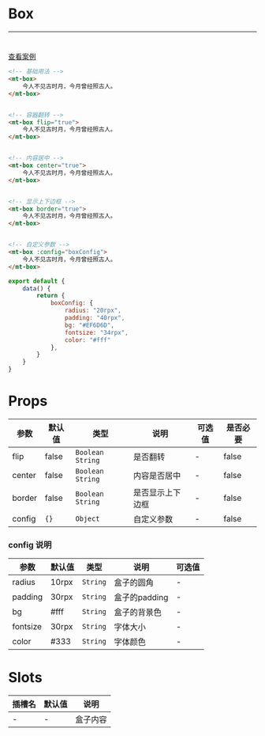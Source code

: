 # Box
***
#  

[//]: # (<iframe width='375px' height='667px' frameborder=0 allowfullscreen="true" src="https://static-363fc8f1-c547-4a87-8d04-6d5ba4035deb.bspapp.com/#/pages/box"></iframe>)

[查看案例](https://static-363fc8f1-c547-4a87-8d04-6d5ba4035deb.bspapp.com/#/pages/base/box)

```html
<!-- 基础用法 -->
<mt-box>
    今人不见古时月，今月曾经照古人。
</mt-box>


<!-- 容器翻转 -->
<mt-box flip="true">
    今人不见古时月，今月曾经照古人。
</mt-box>


<!-- 内容居中 -->
<mt-box center="true">
    今人不见古时月，今月曾经照古人。
</mt-box>


<!-- 显示上下边框 -->
<mt-box border="true">
    今人不见古时月，今月曾经照古人。
</mt-box>


<!-- 自定义参数 -->
<mt-box :config="boxConfig">
    今人不见古时月，今月曾经照古人。
</mt-box>
```

```javascript
export default {
    data() {
        return {
            boxConfig: {
                radius: "20rpx",
                padding: "40rpx",
                bg: "#EF6D6D",
                fontsize: "34rpx",
                color: "#fff"
            },
        }
    }
}
```

# Props

| 参数   | 默认值 | 类型            | 说明             | 可选值 | 是否必要 |
| ------ | ------ | --------------- | ---------------- | ------ |------ |
| flip   | false  | `Boolean` `String` | 是否翻转         | -      | false |
| center | false  | `Boolean` `String` | 内容是否居中     | -      |false |
| border | false  | `Boolean` `String` | 是否显示上下边框 | -      |false |
| config | `{}`     | `Object`          | 自定义参数       | -       |false |

### config 说明

| 参数     | 默认值 | 类型   | 说明          | 可选值 |
| -------- | ------ | ------ | ------------- |-----|
| radius   | 10rpx  | `String` | 盒子的圆角    | -   |
| padding  | 30rpx  | `String` | 盒子的padding | -   |
| bg       | #fff   | `String` | 盒子的背景色  | -   |
| fontsize | 30rpx  | `String` | 字体大小      | -   |
| color    | #333   | `String` | 字体颜色      | -   |

# Slots

| 插槽名 | 默认值 | 说明 |
| ------ | ------ | ---- |
| -      | -      | 盒子内容     |

